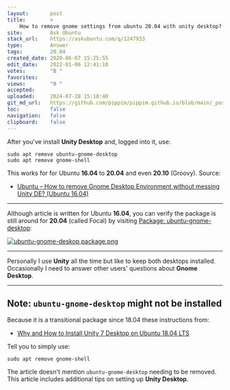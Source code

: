 ```yaml
---
layout:       post
title:        >
    How to remove gnome settings from ubuntu 20.04 with unity desktop?
site:         Ask Ubuntu
stack_url:    https://askubuntu.com/q/1247933
type:         Answer
tags:         20.04
created_date: 2020-06-07 15:25:55
edit_date:    2022-01-06 12:41:10
votes:        "8 "
favorites:    
views:        "0 "
accepted:     
uploaded:     2024-07-28 15:18:40
git_md_url:   https://github.com/pippim/pippim.github.io/blob/main/_posts/2020/2020-06-07-How-to-remove-gnome-settings-from-ubuntu-20.04-with-unity-desktop_.md
toc:          false
navigation:   false
clipboard:    false
---
```


After you've install **Unity Desktop** and, logged into it, use:

``` 
sudo apt remove ubuntu-gnome-desktop
sudo apt remove gnome-shell
```

This works for for Ubuntu **16.04** to **20.04** and even **20.10** (Groovy). Source:

- [Ubuntu – How to remove Gnome Desktop Environment without messing Unity DE? (Ubuntu 16.04)][1]


----------


Although article is written for Ubuntu **16.04**, you can verify the package is still around for **20.04** (called Focal) by visiting [Package: ubuntu-gnome-desktop](https://packages.ubuntu.com/focal/ubuntu-gnome-desktop):

[![ubuntu-gnome-deskop package.png][2]][2]


----------


Personally I use **Unity** all the time but like to keep both desktops installed. Occasionally I need to answer other users' questions about **Gnome Desktop**.


----------

## Note: `ubuntu-gnome-desktop` might not be installed

Because it is a transitional package since 18.04 these instructions from:

- [Why and How to Install Unity 7 Desktop on Ubuntu 18.04 LTS][3]

Tell you to simply use:

``` 
sudo apt remove gnome-shell
```

The article doesn't mention `ubuntu-gnome-desktop` needing to be removed. This article includes additional tips on setting up **Unity Desktop**.


  [1]: https://itectec.com/ubuntu/ubuntu-how-to-remove-gnome-desktop-environment-without-messing-unity-de-ubuntu-16-04/
  [2]: https://i.sstatic.net/3vBFv.png
  [3]: https://www.linuxbabe.com/ubuntu/install-unity-desktop-ubuntu-18-04-lts
